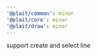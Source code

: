 ```yaml
---
'@plait/common': minor
'@plait/core': minor
'@plait/draw': minor
---
```


support create and select line
